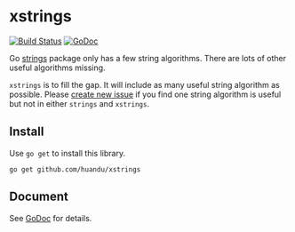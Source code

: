 # xstrings #

[![Build Status](https://travis-ci.org/huandu/xstrings.png?branch=master)](https://travis-ci.org/huandu/xstrings)
[![GoDoc](https://godoc.org/github.com/huandu/xstrings?status.svg)](https://godoc.org/github.com/huandu/xstrings)

Go [strings](http://golang.org/pkg/strings) package only has a few string algorithms. There are lots of other useful algorithms missing.

`xstrings` is to fill the gap. It will include as many useful string algorithm as possible. Please [create new issue](https://github.com/huandu/xstrings/issues) if you find one string algorithm is useful but not in either `strings` and `xstrings`.

## Install ##

Use `go get` to install this library.

	go get github.com/huandu/xstrings

## Document ##

See [GoDoc](https://godoc.org/github.com/huandu/xstrings) for details.
